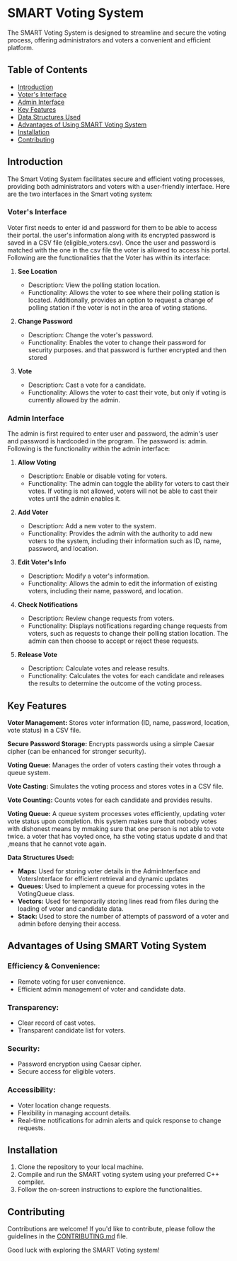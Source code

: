 # SMART Voting System

The SMART Voting System is designed to streamline and secure the voting process, offering administrators and voters a convenient and efficient platform.

## Table of Contents
- [Introduction](#introduction)
- [Voter's Interface](#voters-interface)
- [Admin Interface](#admin-interface)
- [Key Features](#key-features)
- [Data Structures Used](#data-structures-used)
- [Advantages of Using SMART Voting System](#advantages-of-using-smart-voting-system)
- [Installation](#installation)
- [Contributing](#contributing)

## Introduction

The Smart Voting System facilitates secure and efficient voting processes, providing both administrators and voters with a user-friendly interface. Here are the two interfaces in the Smart voting system:

### Voter's Interface

Voter first needs to enter id and password for them to be able to access their portal. the user's information along with its encrypted password is saved in a CSV file (eligible_voters.csv). Once the user and password is matched with the one in the csv file the voter is allowed to access his portal. Following are the functionalities that the Voter has within its interface:

1. **See Location**
   - Description: View the polling station location.
   - Functionality: Allows the voter to see where their polling station is located. Additionally, provides an option to request a change of polling station if the voter is not in the area of voting stations.

2. **Change Password**
   - Description: Change the voter's password.
   - Functionality: Enables the voter to change their password for security purposes. and that password is further encrypted and then stored

3. **Vote**
   - Description: Cast a vote for a candidate.
   - Functionality: Allows the voter to cast their vote, but only if voting is currently allowed by the admin.

### Admin Interface

The admin is first required to enter user and password, the admin's user and password is hardcoded in the program. The password is: admin. Following is the functionality within the admin interface:

1. **Allow Voting**
   - Description: Enable or disable voting for voters.
   - Functionality: The admin can toggle the ability for voters to cast their votes. If voting is not allowed, voters will not be able to cast their votes until the admin enables it.

2. **Add Voter**
   - Description: Add a new voter to the system.
   - Functionality: Provides the admin with the authority to add new voters to the system, including their information such as ID, name, password, and location.

3. **Edit Voter's Info**
   - Description: Modify a voter's information.
   - Functionality: Allows the admin to edit the information of existing voters, including their name, password, and location.

4. **Check Notifications**
   - Description: Review change requests from voters.
   - Functionality: Displays notifications regarding change requests from voters, such as requests to change their polling station location. The admin can then choose to accept or reject these requests.

5. **Release Vote**
   - Description: Calculate votes and release results.
   - Functionality: Calculates the votes for each candidate and releases the results to determine the outcome of the voting process.

## Key Features

**Voter Management:** Stores voter information (ID, name, password, location, vote status) in a CSV file.

**Secure Password Storage:** Encrypts passwords using a simple Caesar cipher (can be enhanced for stronger security).

**Voting Queue:** Manages the order of voters casting their votes through a queue system.

**Vote Casting:** Simulates the voting process and stores votes in a CSV file.

**Vote Counting:** Counts votes for each candidate and provides results.

**Voting Queue:** A queue system processes votes efficiently, updating voter vote status upon completion. this system makes sure that nobody votes with dishonest means by mmaking sure that one person is not able to vote twice. a voter that has voyted once, ha sthe voting status update d and that ,means that he cannot vote again.

**Data Structures Used:**

- **Maps:** Used for storing voter details in the AdminInterface and VotersInterface for efficient retrieval and dynamic updates
- **Queues:** Used to implement a queue for processing votes in the VotingQueue class.
- **Vectors:** Used for temporarily storing lines read from files during the loading of voter and candidate data.
- **Stack:** Used to store the number of attempts of password of a voter and admin before denying their access.

## Advantages of Using SMART Voting System

### Efficiency & Convenience:
- Remote voting for user convenience.
- Efficient admin management of voter and candidate data.

### Transparency:
- Clear record of cast votes.
- Transparent candidate list for voters.

### Security:
- Password encryption using Caesar cipher.
- Secure access for eligible voters.

### Accessibility:
- Voter location change requests.
- Flexibility in managing account details.
- Real-time notifications for admin alerts and quick response to change requests.

## Installation

1. Clone the repository to your local machine.
2. Compile and run the SMART voting system using your preferred C++ compiler.
3. Follow the on-screen instructions to explore the functionalities.

## Contributing

Contributions are welcome! If you'd like to contribute, please follow the guidelines in the [CONTRIBUTING.md](CONTRIBUTING.md) file.

Good luck with exploring the SMART Voting system!

